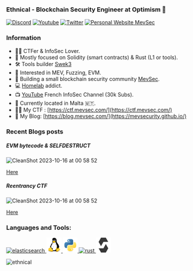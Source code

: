 <h3 align="left">Ethnical - Blockchain Security Engineer at Optimism 🔴 </h3>

<p> 
    <a href="https://discord.gg/u8ZQRPEF9n" target="_blank"><img alt="Discord"
        src="https://img.shields.io/badge/Discord-7289DA?style=for-the-badge&logo=discord&logoColor=white"/></a>
   <a href="https://www.youtube.com/@EthnicalSec" target="_blank"><img alt="Youtube"
        src="https://img.shields.io/badge/YouTube-ff0000?style=for-the-badge&logo=youtube&logoColor=white"/></a>
    <a href="https://twitter.com/ethnicalinfo" target="_blank"><img alt="Twitter"
        src="https://img.shields.io/badge/Twitter-1DA1F2?style=for-the-badge&logo=twitter&logoColor=white"/></a>
    <a href="https://blog.mevsec.com" target="_blank"><img alt="Personal Website MevSec"
        src="https://img.shields.io/badge/website-2F3C51?style=for-the-badge&logo=Website&logoColor=white"/></a>
</p>

### Information

- 🏴‍☠️ CTFer & InfoSec Lover.
- 📜 Mostly focused on Solidity (smart contracts) & Rust (L1 or tools).
- 🛠️ Tools builder [Swek3](https://github.com/Ethnical/Swek3)
- 🔎 Interested in MEV, Fuzzing, EVM.
- 👥 Building a small blockchain security community [MevSec](https://discord.gg/u8ZQRPEF9n).
- 💻 [Homelab](https://youtu.be/pkA6dGvOM-g?t=74) addict.
- 📺 [YouTube](https://www.youtube.com/@EthnicalSec) French InfoSec Channel (30k Subs). 
- 🏡 Currently located in Malta 🇲🇹.
- 👨‍💻 My CTF : [https://ctf.mevsec.com/](https://ctf.mevsec.com/)
- 📝 My Blog: [https://blog.mevsec.com/](https://mevsecurity.github.io/)

### Recent Blogs posts
<!-- BLOG-POST-LIST:START -->
<h5 align="left">EVM bytecode & SELFDESTRUCT</h5>

![CleanShot 2023-10-16 at 00 58 52](https://github.com/Ethnical/Ethnical/assets/23560242/10c91fb7-719e-4b87-8e1f-57ef02543c00)





[Here](https://blog.mevsec.com/posts/twitterchallenge-puzzle-bytecode-f31ba85c800f4c42a469490f9c2378c0/)




<h5 align="left">Reentrancy CTF</h5>

![CleanShot 2023-10-16 at 00 58 52](https://github.com/Ethnical/Ethnical/assets/23560242/70683ca7-b2a9-47f9-bf2a-3d7a6792d2fc)



[Here](https://blog.mevsec.com/posts/hacktm-dragon-slayer/)
<!-- BLOG-POST-LIST:END -->


<h3 align="left">Languages and Tools:</h3>
<p align="left"> <a href="https://www.elastic.co" target="_blank" rel="noreferrer"> <img src="https://www.vectorlogo.zone/logos/elastic/elastic-icon.svg" alt="elasticsearch" width="40" height="40"/> </a> <a href="https://www.linux.org/" target="_blank" rel="noreferrer"> <img src="https://raw.githubusercontent.com/devicons/devicon/master/icons/linux/linux-original.svg" alt="linux" width="40" height="40"/> </a> <a href="https://www.python.org" target="_blank" rel="noreferrer"> <img src="https://raw.githubusercontent.com/devicons/devicon/master/icons/python/python-original.svg" alt="python" width="40" height="40"/> </a> <a href="https://www.rust-lang.org" target="_blank" rel="noreferrer"> <img src="https://static.javatpoint.com/tutorial/rust/images/rust-tutorial.jpg" alt="rust" width="40" height="40"/> </a> <a href="https://soliditylang.org/" target="_blank" rel="noreferrer"> <img src="https://raw.githubusercontent.com/devicons/devicon/master/icons/solidity/solidity-plain.svg" alt="solidity" width="40" height="40"/></p>

<p><img align="left" src="https://github-readme-stats.vercel.app/api/top-langs?username=ethnical&show_icons=true&theme=dark&locale=en&layout=compact" alt="ethnical" /></p>

